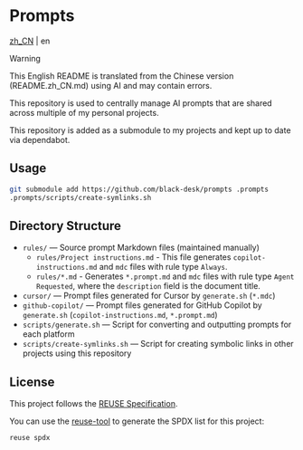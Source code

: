<!--
SPDX-FileCopyrightText: 2025 Chen Linxuan <me@black-desk.cn>

SPDX-License-Identifier: MIT
-->

# Prompts

[zh_CN](./README.zh_CN.md) | en

> [!WARNING]
> This English README is translated from the Chinese version (README.zh_CN.md)
> using AI and may contain errors.

This repository is used to centrally manage AI prompts that are shared across multiple of my personal projects.

This repository is added as a submodule to my projects and kept up to date via dependabot.

## Usage

```bash
git submodule add https://github.com/black-desk/prompts .prompts
.prompts/scripts/create-symlinks.sh
```

## Directory Structure

- `rules/` —
  Source prompt Markdown files (maintained manually)
  - `rules/Project instructions.md` -
    This file generates `copilot-instructions.md` and `mdc` files with rule type `Always`.
  - `rules/*.md` -
    Generates `*.prompt.md` and `mdc` files with rule type `Agent Requested`, where the `description` field is the document title.
- `cursor/` —
  Prompt files generated for Cursor by `generate.sh` (`*.mdc`)
- `github-copilot/` —
  Prompt files generated for GitHub Copilot by `generate.sh` (`copilot-instructions.md`, `*.prompt.md`)
- `scripts/generate.sh` — Script for converting and outputting prompts for each platform
- `scripts/create-symlinks.sh` — Script for creating symbolic links in other projects using this repository

## License

This project follows the [REUSE Specification](https://reuse.software/spec-3.3/).

You can use the [reuse-tool](https://github.com/fsfe/reuse-tool) to generate the SPDX list for this project:

```bash
reuse spdx
```
